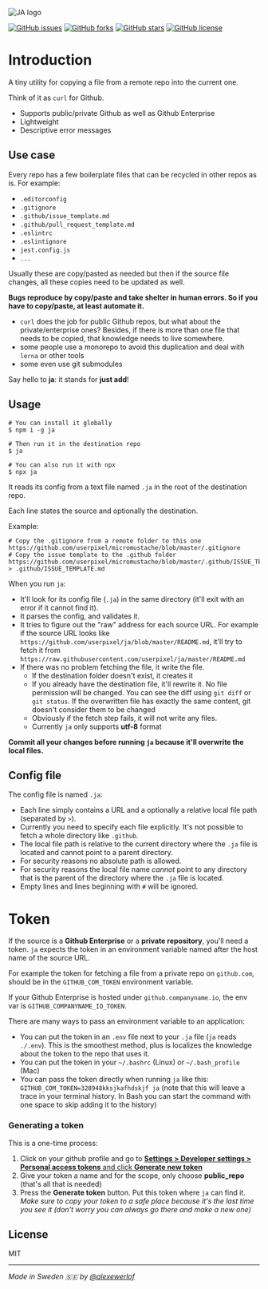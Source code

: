 ![JA logo](https://docs.google.com/drawings/d/e/2PACX-1vSBUyX71SUQtpisST4EVWQ9h-tXihJpEVQ17D4boeM1l_QaR4s1YXpsGjqO-jIEIEB4M7mww1hS8x_q/pub?w=300)

[![GitHub issues](https://img.shields.io/github/issues/userpixel/ja)](https://github.com/userpixel/ja/issues)
[![GitHub forks](https://img.shields.io/github/forks/userpixel/ja)](https://github.com/userpixel/ja/network)
[![GitHub stars](https://img.shields.io/github/stars/userpixel/ja)](https://github.com/userpixel/ja/stargazers)
[![GitHub license](https://img.shields.io/github/license/userpixel/ja)](https://github.com/userpixel/ja)

# Introduction

A tiny utility for copying a file from a remote repo into the current one.

Think of it as `curl` for Github.

* Supports public/private Github as well as Github Enterprise
* Lightweight
* Descriptive error messages

## Use case

Every repo has a few boilerplate files that can be recycled in other repos as is.
For example:

* `.editorconfig`
* `.gitignore`
* `.github/issue_template.md`
* `.github/pull_request_template.md`
* `.eslintrc`
* `.eslintignore`
* `jest.config.js`
* `...`

Usually these are copy/pasted as needed but then if the source file changes, all these copies need to be updated as well.

**Bugs reproduce by copy/paste and take shelter in human errors. So if you have to copy/paste, at least automate it.**

- `curl` does the job for public Github repos, but what about the private/enterprise ones? 
Besides, if there is more than one file that needs to be copied, that knowledge needs to live somewhere.
- some people use a monorepo to avoid this duplication and deal with `lerna` or other tools
- some even use git submodules

Say hello to **ja**: it stands for **just add**!

## Usage

```
# You can install it globally
$ npm i -g ja

# Then run it in the destination repo
$ ja

# You can also run it with npx
$ npx ja
```

It reads its config from a text file named `.ja` in the root of the destination repo.

Each line states the source and optionally the destination.

Example:

```
# Copy the .gitignore from a remote folder to this one
https://github.com/userpixel/micromustache/blob/master/.gitignore
# Copy the issue template to the .github folder
https://github.com/userpixel/micromustache/blob/master/.github/ISSUE_TEMPLATE.md > .github/ISSUE_TEMPLATE.md
```

When you run `ja`:

* It'll look for its config file (`.ja`) in the same directory (it'll exit with an error if it cannot find it).
* It parses the config, and validates it.
* It tries to figure out the "raw" address for each source URL. For example if the source URL looks like `https://github.com/userpixel/ja/blob/master/README.md`, it'll try to fetch it from `https://raw.githubusercontent.com/userpixel/ja/master/README.md`
* If there was no problem fetching the file, it write the file.
  - If the destination folder doesn't exist, it creates it
  - If you already have the destination file, it'll rewrite it. No file permission will be changed. You can see the diff using `git diff` or `git status`. If the overwritten file has exactly the same content, git doesn't consider them to be changed
  - Obviously if the fetch step fails, it will not write any files.
  - Currently `ja` only supports **utf-8** format

**Commit all your changes before running `ja` because it'll overwrite the local files.**

## Config file

The config file is named `.ja`:

* Each line simply contains a URL and a optionally a relative local file path (separated by `>`).
* Currently you need to specify each file explicitly. It's not possible to fetch a whole directory like `.github`.
* The local file path is relative to the current directory where the `.ja` file is located and cannot point to a parent directory.
* For security reasons no absolute path is allowed.
* For security reasons the local file name *cannot* point to any directory that is the parent of the directory where the `.ja` file is located.
* Empty lines and lines beginning with `#` will be ignored.

# Token

If the source is a **Github Enterprise** or a **private repository**, you'll need a token.
`ja` expects the token in an environment variable named after the host name of the source URL.

For example the token for fetching a file from a private repo on `github.com`, should be in the `GITHUB_COM_TOKEN` environment variable.

If your Github Enterprise is hosted under `github.companyname.io`, the env var is `GITHUB_COMPANYNAME_IO_TOKEN`.

There are many ways to pass an environment variable to an application:

* You can put the token in an `.env` file next to your `.ja` file (`ja` reads `./.env`). This is the smoothest method, plus is localizes the knowledge about the token to the repo that uses it.
* You can put the token in your `~/.bashrc` (Linux) or `~/.bash_profile` (Mac)
* You can pass the token directly when running `ja` like this: `GITHUB_COM_TOKEN=328948kksjkafhdskjf ja` (note that this will leave a trace in your terminal history. In Bash you can start the command with one space to skip adding it to the history)

### Generating a token

This is a one-time process:

1. Click on your github profile and go to [**Settings > Developer settings > Personal access tokens** and click **Generate new token**](https://github.com/settings/tokens/new)
1. Give your token a name and for the scope, only choose **public_repo** (that's all that is needed)
1. Press the **Generate token** button. Put this token where `ja` can find it. _Make sure to copy your token to a safe place because it's the last time you see it (don't worry you can always go there and make a new one)_

## License

MIT

---

_Made in Sweden 🇸🇪 by [@alexewerlof](https://mobile.twitter.com/alexewerlof)_